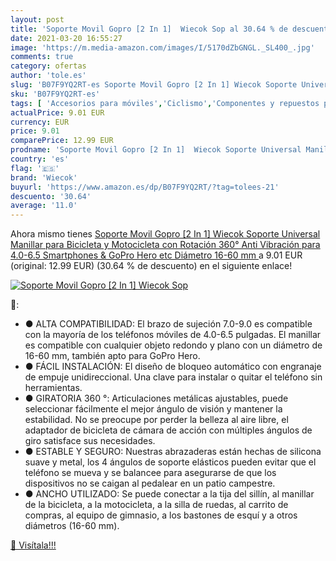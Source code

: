 ```yaml
---
layout: post
title: 'Soporte Movil Gopro [2 In 1]  Wiecok Sop al 30.64 % de descuento'
date: 2021-03-20 16:55:27
image: 'https://m.media-amazon.com/images/I/5170dZbGNGL._SL400_.jpg'
comments: true
category: ofertas
author: 'tole.es'
slug: 'B07F9YQ2RT-es Soporte Movil Gopro [2 In 1] Wiecok Soporte Universal...'
sku: 'B07F9YQ2RT-es'
tags: [ 'Accesorios para móviles','Ciclismo','Componentes y repuestos para bicicletas','Comunicación móvil y accesorios','Deportes y aire libre','Electrónica','Piezas de freno para bicicletas','Soportes para móviles','Soportes y adaptadores para bicicletas','bicicleta','wiecok', ]
actualPrice: 9.01 EUR
currency: EUR
price: 9.01
comparePrice: 12.99 EUR
prodname: 'Soporte Movil Gopro [2 In 1]  Wiecok Soporte Universal Manillar para Bicicleta y Motocicleta con Rotación 360°  Anti Vibración para 4.0-6.5 Smartphones & GoPro Hero  etc  Diámetro 16-60 mm '
country: 'es'
flag: '🇪🇸'
brand: 'Wiecok'
buyurl: 'https://www.amazon.es/dp/B07F9YQ2RT/?tag=tolees-21'
descuento: '30.64'
average: '11.0'
---
```


Ahora mismo tienes [Soporte Movil Gopro [2 In 1]  Wiecok Soporte Universal Manillar para Bicicleta y Motocicleta con Rotación 360°  Anti Vibración para 4.0-6.5 Smartphones & GoPro Hero  etc  Diámetro 16-60 mm ](https://www.amazon.es/dp/B07F9YQ2RT/?tag=tolees-21) a 9.01 EUR (original: 12.99 EUR) (30.64 %  de descuento) en el siguiente enlace!

[![Soporte Movil Gopro [2 In 1]  Wiecok Sop](https://m.media-amazon.com/images/I/5170dZbGNGL._SL400_.jpg)](https://www.amazon.es/dp/B07F9YQ2RT/?tag=tolees-21)

🔎:

- ● ALTA COMPATIBILIDAD: El brazo de sujeción 7.0-9.0 es compatible con la mayoría de los teléfonos móviles de 4.0-6.5 pulgadas. El manillar es compatible con cualquier objeto redondo y plano con un diámetro de 16-60 mm, también apto para GoPro Hero.
- ● FÁCIL INSTALACIÓN: El diseño de bloqueo automático con engranaje de empuje unidireccional. Una clave para instalar o quitar el teléfono sin herramientas.
- ● GIRATORIA 360 °: Articulaciones metálicas ajustables, puede seleccionar fácilmente el mejor ángulo de visión y mantener la estabilidad. No se preocupe por perder la belleza al aire libre, el adaptador de bicicleta de cámara de acción con múltiples ángulos de giro satisface sus necesidades.
- ● ESTABLE Y SEGURO: Nuestras abrazaderas están hechas de silicona suave y metal, los 4 ángulos de soporte elásticos pueden evitar que el teléfono se mueva y se balancee para asegurarse de que los dispositivos no se caigan al pedalear en un patio campestre.
- ● ANCHO UTILIZADO: Se puede conectar a la tija del sillín, al manillar de la bicicleta, a la motocicleta, a la silla de ruedas, al carrito de compras, al equipo de gimnasio, a los bastones de esquí y a otros diámetros (16-60 mm).

[🛒 Visítala!!!](https://www.amazon.es/dp/B07F9YQ2RT/?tag=tolees-21)
